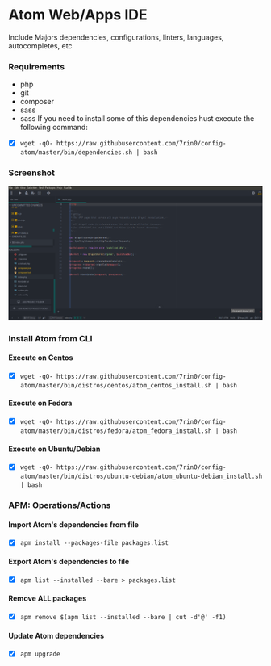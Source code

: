 # Atom Web/Apps IDE
Include Majors dependencies, configurations, linters, languages, autocompletes, etc

### Requirements
- php
- git
- composer
- sass
- sass
If you need to install some of this dependencies hust execute the following command:
- [x] ``` wget -qO- https://raw.githubusercontent.com/7rin0/config-atom/master/bin/dependencies.sh | bash ```

### Screenshot
![Atom IDE](https://raw.githubusercontent.com/7rin0/config-atom/master/media/screenshot.png)

### Install Atom from CLI
#### Execute on Centos
- [x] ``` wget -qO- https://raw.githubusercontent.com/7rin0/config-atom/master/bin/distros/centos/atom_centos_install.sh | bash ```

#### Execute on Fedora
- [x] ``` wget -qO- https://raw.githubusercontent.com/7rin0/config-atom/master/bin/distros/fedora/atom_fedora_install.sh | bash ```

#### Execute on Ubuntu/Debian
- [x] ``` wget -qO- https://raw.githubusercontent.com/7rin0/config-atom/master/bin/distros/ubuntu-debian/atom_ubuntu-debian_install.sh | bash ```

### APM: Operations/Actions
#### Import Atom's dependencies from file
- [x] ``` apm install --packages-file packages.list ```

#### Export Atom's dependencies to file
- [x] ``` apm list --installed --bare > packages.list ```

#### Remove ALL packages
- [x] ``` apm remove $(apm list --installed --bare | cut -d'@' -f1) ```

#### Update Atom dependencies
- [x] ``` apm upgrade ```
